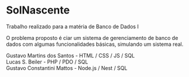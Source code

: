 # SolNascente
Trabalho realizado para a matéria de Banco de Dados I

O problema proposto é ciar um sistema de gerenciamento de banco de dados com algumas funcionalidades básicas, simulando um sistema real.

Gustavo Martins dos Santos - HTML / CSS / JS / SQL<br>
Lucas S. Beiler - PHP / PDO / SQL<br>
Gustavo Constantini Mattos - Node.js / Nest / SQL<br>
